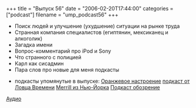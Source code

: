 +++
title = "Выпуск 56"
date = "2006-02-20T17:44:00"
categories = ["podcast"]
filename = "ump_podcast56"
+++


- Поиск людей и улучшение (ухудшение) ситуации на рынке труда
- Странная компания специалистов (египтянин, мексиканец и алкоголик)
- Загадка имени
- Вопрос-комментарий про iPod и Sony
- Что странного с полицией
- Карл как сисадмин
- Пара слов про новые для меня подкасты


* подкасты упомянутые в выпуске:
[Оранжевое настроение](http://orangecast.russianpodcasting.ru/)
[подкаст от Ловца Времени](http://zeitcatcher.russianpodcasting.ru/)
[Merrill из Нью-Йорка](http://merrill.russianpodcasting.ru/)
[Подкаст обозрение](http://podcastreview.russianpodcasting.ru/)

[Аудио](https://podcast.umputun.com/media/ump_podcast56.mp3)
<audio src="https://podcast.umputun.com/media/ump_podcast56.mp3" preload="none">